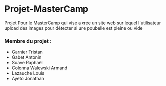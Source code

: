 # Projet-MasterCamp
Projet Pour le MasterCamp qui vise a crée un site web sur lequel l'utilisateur upload des images pour détecter si une poubelle est pleine ou vide


### Membre du projet :
- Garnier Tristan
- Gabet Antonin
- Soave Raphaël
- Colonna Walewski Armand
- Lazauche Louis
- Ayeto Jonathan
